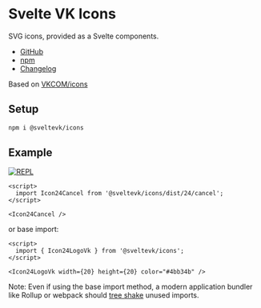 # Svelte VK Icons

SVG icons, provided as a Svelte components.

- [GitHub][github-url]
- [npm][npm-url]
- [Changelog][changelog-url]

Based on [VKCOM/icons](https://github.com/VKCOM/icons)

## Setup

```sh
npm i @sveltevk/icons
```

## Example

[![REPL][repl]](https://svelte.dev/repl/363b61d1a57548ae861d6a5ec184308f)

```svelte
<script>
  import Icon24Cancel from '@sveltevk/icons/dist/24/cancel';
</script>

<Icon24Cancel />
```

or base import:

```svelte
<script>
  import { Icon24LogoVk } from '@sveltevk/icons';
</script>

<Icon24LogoVk width={20} height={20} color="#4bb34b" />
```

Note: Even if using the base import method, a modern application bundler like Rollup or webpack should [tree shake](https://developer.mozilla.org/en-US/docs/Glossary/Tree_shaking) unused imports.

[npm]: https://img.shields.io/npm/v/@sveltevk/icons.svg?color=blue
[npm-url]: https://npmjs.com/package/@sveltevk/icons
[chat]: https://img.shields.io/badge/VK%20chat-%234a76a8.svg?logo=VK&logoColor=white
[chat-url]: https://vk.me/join/AJQ1d3IXhxgxghIc5PFNiLCd
[svelte]: https://img.shields.io/badge/svelte-v3-blueviolet.svg
[svelte-url]: https://svelte.dev
[license]: https://img.shields.io/github/license/sveltevk/icons
[license-url]: https://github.com/sveltevk/icons/blob/master/LICENSE
[site-url]: https://sveltevk.github.io/icons/
[changelog-url]: https://github.com/sveltevk/icons/releases
[github-url]: https://github.com/sveltevk/icons
[repl]: https://img.shields.io/badge/svelte-REPL-red?logoColor=white&style=flat-square
